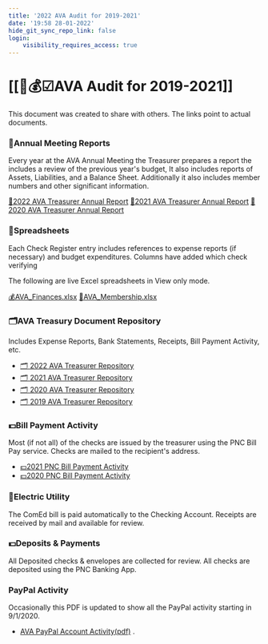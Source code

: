 ```yaml
---
title: '2022 AVA Audit for 2019-2021'
date: '19:58 28-01-2022'
hide_git_sync_repo_link: false
login:
    visibility_requires_access: true
---
```


# [[🌳💰☑AVA Audit for 2019-2021]]

This document was created to share with others.  The links point to actual documents.

### 📜Annual Meeting Reports

Every year at the AVA Annual Meeting the Treasurer prepares a report the includes a review of the previous year's budget,  It also includes reports of Assets, Liabilities, and a Balance Sheet. Additionally it also includes member numbers and  other significant information.

[📜️2022 AVA Treasurer Annual Report](https://arborvista.org/docs/2022-ava-treasurer-report)
[📜️2021 AVA Treasurer Annual Report](https://docs.google.com/document/d/e/2PACX-1vQCx5WPrDRdoNQF4rRU44DniD8WENGHF2fSP5caYONgGq4ubKg-yKyFjK2GAXOlbeMSqzda3Lup4r9j/pub)
[📜️2020 AVA Treasurer Annual Report](https://arborvista.org/docs/2019-ava-treasurer-report)

### 📒Spreadsheets

Each Check Register entry includes references to expense reports (if necessary) and budget expenditures. Columns have added which check verifying

The following are live Excel spreadsheets in View only mode.

[💰AVA_Finances.xlsx](https://onedrive.live.com/edit.aspx?resid=88FCEE2150B75169!421072&ithint=file%2cxlsx&wdOrigin=OFFICECOM-WEB.MAIN.MRU-OIB)
[👥️AVA_Membership.xlsx](https://onedrive.live.com/edit.aspx?resid=88FCEE2150B75169!421076&ithint=file%2cxlsx&wdOrigin=OFFICECOM-WEB.MAIN.MRU)

### 🗂AVA Treasury Document Repository

Includes Expense Reports, Bank Statements, Receipts, Bill Payment Activity, etc.

- [🗂 2022 AVA Treasurer Repository](https://drive.google.com/drive/folders/13iSPbWFWqvYADGwwjzileb7-5sZ6iKDy?usp=sharing)
- [🗂 2021 AVA Treasurer Repository](https://drive.google.com/drive/folders/1tQP8AeFLtM1n3-VIk5iRQoK0OnIgOpuO?usp=sharing)
- [🗂 2020 AVA Treasurer Repository](https://drive.google.com/drive/folders/17Eagdc1dXk59R0qK356hFzwr8L7AMvDW?usp=sharing)
- [🗂 2019 AVA Treasurer Repository](https://drive.google.com/drive/folders/1w8lNGIXZldwdJ5wyH311vjtfgpA5jzJK?usp=sharing)

### 💵Bill Payment Activity

Most (if not all) of the checks are issued by the treasurer using the PNC Bill Pay service.   Checks are mailed to the recipient's address.

- [💵2021 PNC Bill Payment  Activity](https://drive.google.com/file/d/1h8Rq76JOIfj1qUx8cfzOXof-fq7v_FCj/view?usp=sharing)
- [💵2020 PNC Bill Payment  Activity](https://drive.google.com/file/d/1h8SuMcLFSwjaKysGeELhwnPeOMDYcZp6/view?usp=sharing)

### 🔌Electric Utility

The ComEd bill is paid automatically to the Checking Account.   Receipts are received by mail and available for review.

### 💵Deposits & Payments

All Deposited checks & envelopes  are collected for review.   All checks are deposited using the PNC Banking App.

### PayPal Activity

Occasionally this PDF is updated to show all the PayPal activity starting in 9/1/2020.

- [AVA PayPal Account Activity(pdf)](https://drive.google.com/file/d/1hKGRBmoqMCYmaX-aOjHOwqEoooPtCK5g/view?usp=sharing)
.